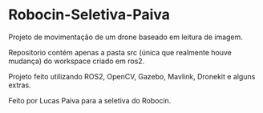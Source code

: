 # Robocin-Seletiva-Paiva
Projeto de movimentação de um drone baseado em leitura de imagem.

Repositorio contém apenas a pasta src (única que realmente houve mudança) do workspace criado em ros2.

Projeto feito utilizando ROS2, OpenCV, Gazebo, Mavlink, Dronekit e alguns extras.

Feito por Lucas Paiva para a seletiva do Robocin.
